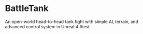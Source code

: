 # BattleTank
An open-world head-to-head tank fight with simple AI, terrain, and advanced control system in Unreal 4
#test
